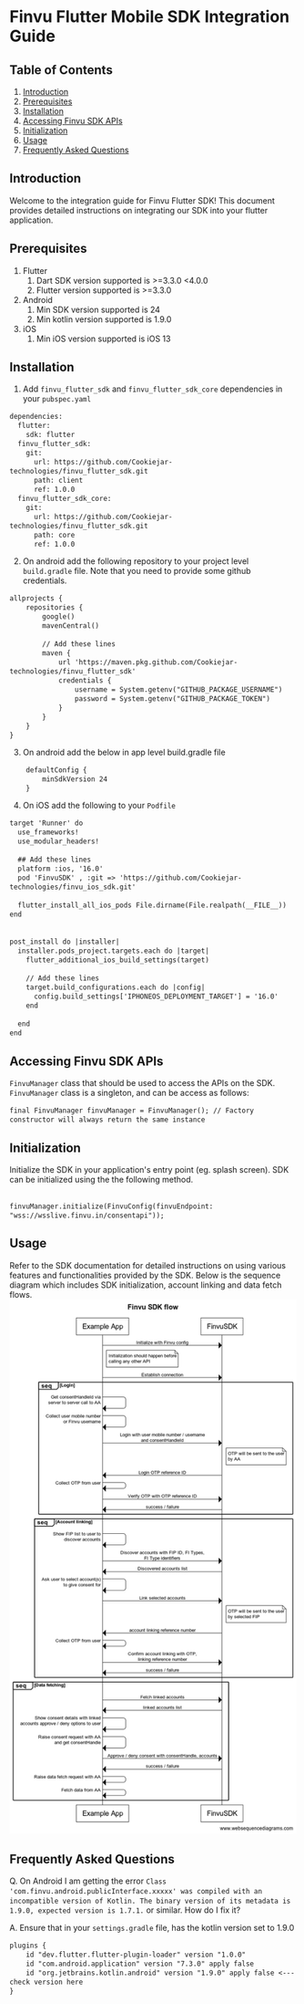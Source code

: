 # Finvu Flutter Mobile SDK Integration Guide

## Table of Contents
1. [Introduction](#introduction)
2. [Prerequisites](#prerequisites)
3. [Installation](#installation)
4. [Accessing Finvu SDK APIs](#accessing-finvu-sdk-apis)
5. [Initialization](#initialization)
6. [Usage](#usage)
7. [Frequently Asked Questions](#frequently-asked-questions)

## Introduction
Welcome to the integration guide for Finvu Flutter SDK! This document provides detailed instructions on integrating our SDK into your flutter application.

## Prerequisites
1. Flutter
    1. Dart SDK version supported is >=3.3.0 <4.0.0
    2. Flutter version supported is >=3.3.0
2. Android
    1. Min SDK version supported is 24
    2. Min kotlin version supported is 1.9.0
3. iOS
    1. Min iOS version supported is iOS 13

## Installation
1. Add `finvu_flutter_sdk` and `finvu_flutter_sdk_core` dependencies in your `pubspec.yaml`
```
dependencies:
  flutter:
    sdk: flutter
  finvu_flutter_sdk:
    git:
      url: https://github.com/Cookiejar-technologies/finvu_flutter_sdk.git
      path: client
      ref: 1.0.0
  finvu_flutter_sdk_core:
    git:
      url: https://github.com/Cookiejar-technologies/finvu_flutter_sdk.git
      path: core
      ref: 1.0.0
```
2. On android add the following repository to your project level `build.gradle` file. Note that you need to provide some github credentials.
```
allprojects {
    repositories {
        google()
        mavenCentral()
        
        // Add these lines
        maven { 
            url 'https://maven.pkg.github.com/Cookiejar-technologies/finvu_flutter_sdk' 
            credentials {
                username = System.getenv("GITHUB_PACKAGE_USERNAME")
                password = System.getenv("GITHUB_PACKAGE_TOKEN")
            }
        }
    }
}
```
3. On android add the below in app level build.gradle file
```
    defaultConfig {
        minSdkVersion 24
    }

```

4. On iOS add the following to your `Podfile`
```
target 'Runner' do
  use_frameworks!
  use_modular_headers!

  ## Add these lines
  platform :ios, '16.0'
  pod 'FinvuSDK' , :git => 'https://github.com/Cookiejar-technologies/finvu_ios_sdk.git'

  flutter_install_all_ios_pods File.dirname(File.realpath(__FILE__))
end


post_install do |installer|
  installer.pods_project.targets.each do |target|
    flutter_additional_ios_build_settings(target)
    
    // Add these lines
    target.build_configurations.each do |config|
      config.build_settings['IPHONEOS_DEPLOYMENT_TARGET'] = '16.0'
    end

  end
end

```

## Accessing Finvu SDK APIs
`FinvuManager` class that should be used to access the APIs on the SDK. `FinvuManager` class is a singleton, and can be access as follows:
```
final FinvuManager finvuManager = FinvuManager(); // Factory constructor will always return the same instance
```

## Initialization
Initialize the SDK in your application's entry point (eg. splash screen). SDK can be initialized using the the following method.
```

finvuManager.initialize(FinvuConfig(finvuEndpoint: "wss://wsslive.finvu.in/consentapi"));
```

## Usage
Refer to the SDK documentation for detailed instructions on using various features and functionalities provided by the SDK. Below is the sequence diagram which includes SDK initialization, account linking and data fetch flows.
![sequence-diagram](docs/Sequence-diagram.png)

## Frequently Asked Questions
Q. On Android I am getting the error `Class 'com.finvu.android.publicInterface.xxxxx' was compiled with an incompatible version of Kotlin. The binary version of its metadata is 1.9.0, expected version is 1.7.1.` or similar. How do I fix it?

A. Ensure that in your `settings.gradle` file, has the kotlin version set to 1.9.0
```
plugins {
    id "dev.flutter.flutter-plugin-loader" version "1.0.0"
    id "com.android.application" version "7.3.0" apply false
    id "org.jetbrains.kotlin.android" version "1.9.0" apply false <--- check version here
}
```
